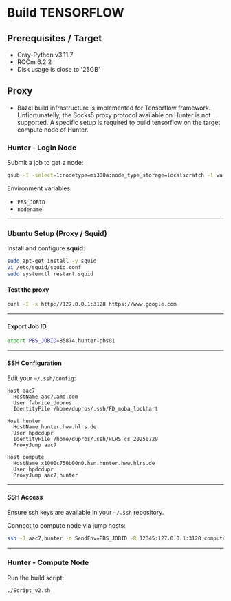 # Build TENSORFLOW
## Prerequisites / Target
- Cray-Python v3.11.7
- ROCm 6.2.2
- Disk usage is close to '25GB'

## Proxy
- Bazel build infrastructure is implemented for Tensorflow framework. Unfiortunatelly, the Socks5 proxy protocol available on Hunter is not supported. A specific setup is required to build tensorflow on the target compute node of Hunter.



### Hunter - Login Node

Submit a job to get a node:

``` bash
qsub -I -select=1:nodetype=mi300a:node_type_storage=localscratch -l walltime=05:00:00
```

Environment variables:

-   `PBS_JOBID`
-   `nodename`

------------------------------------------------------------------------

### Ubuntu Setup (Proxy / Squid)

Install and configure **squid**:

``` bash
sudo apt-get install -y squid
vi /etc/squid/squid.conf
sudo systemctl restart squid
```

#### Test the proxy

``` bash
curl -I -x http://127.0.0.1:3128 https://www.google.com
```

------------------------------------------------------------------------

#### Export Job ID

``` bash
export PBS_JOBID=85874.hunter-pbs01
```

------------------------------------------------------------------------

#### SSH Configuration

Edit your `~/.ssh/config`:

``` ssh
Host aac7
  HostName aac7.amd.com
  User fabrice_dupros
  IdentityFile /home/dupros/.ssh/FD_moba_lockhart

Host hunter
  HostName hunter.hww.hlrs.de
  User hpdcdupr
  IdentityFile /home/dupros/.ssh/HLRS_cs_20250729
  ProxyJump aac7

Host compute
  HostName x1000c750b00n0.hsn.hunter.hww.hlrs.de
  User hpdcdupr
  ProxyJump aac7,hunter
```

------------------------------------------------------------------------

#### SSH Access

Ensure ssh keys are available in your `~/.ssh` repository.

Connect to compute node via jump hosts:

``` bash
ssh -J aac7,hunter -o SendEnv=PBS_JOBID -R 12345:127.0.0.1:3128 compute
```

------------------------------------------------------------------------

### Hunter - Compute Node

Run the build script:

``` bash
./Script_v2.sh
```




  

